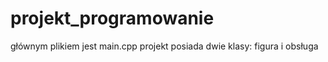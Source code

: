 # projekt_programowanie

głównym plikiem jest main.cpp
projekt posiada dwie klasy: figura i obsługa
